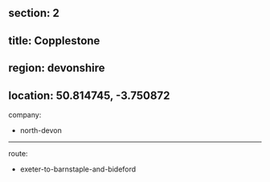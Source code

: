section: 2
----
title: Copplestone
----
region: devonshire
----
location: 50.814745, -3.750872
----
company:
- north-devon
----
route:
- exeter-to-barnstaple-and-bideford
